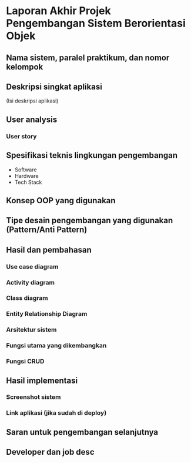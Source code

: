 # Laporan Akhir Projek Pengembangan Sistem Berorientasi Objek

## Nama sistem, paralel praktikum, dan nomor kelompok

## Deskripsi singkat aplikasi
(Isi deskripsi aplikasi)

## User analysis
### User story

## Spesifikasi teknis lingkungan pengembangan
- Software
- Hardware
- Tech Stack

## Konsep OOP yang digunakan

## Tipe desain pengembangan yang digunakan (Pattern/Anti Pattern)

## Hasil dan pembahasan
### Use case diagram
### Activity diagram
### Class diagram
### Entity Relationship Diagram
### Arsitektur sistem
### Fungsi utama yang dikembangkan
### Fungsi CRUD

## Hasil implementasi
### Screenshot sistem
### Link aplikasi (jika sudah di deploy)

## Saran untuk pengembangan selanjutnya

## Developer dan job desc
